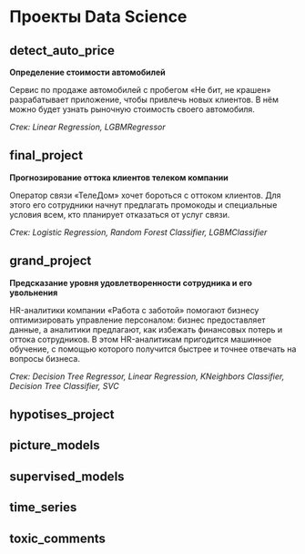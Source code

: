 # Проекты Data Science

## detect_auto_price

**Определение стоимости автомобилей**

Сервис по продаже автомобилей с пробегом «Не бит, не крашен» разрабатывает приложение, чтобы привлечь новых клиентов. В нём можно будет узнать рыночную стоимость своего автомобиля.

*Стек: Linear Regression, LGBMRegressor*

## final_project

**Прогнозирование оттока клиентов телеком компании**

Оператор связи «ТелеДом» хочет бороться с оттоком клиентов. Для этого его сотрудники начнут предлагать промокоды и специальные условия всем, кто планирует отказаться от услуг связи.

*Стек: Logistic Regression, Random Forest Classifier, LGBMClassifier*

## grand_project

**Предсказание уровня удовлетворенности сотрудника и его увольнения**

HR-аналитики компании «Работа с заботой» помогают бизнесу оптимизировать управление персоналом: бизнес предоставляет данные, а аналитики предлагают, как избежать финансовых потерь и оттока сотрудников. В этом HR-аналитикам пригодится машинное обучение, с помощью которого получится быстрее и точнее отвечать на вопросы бизнеса.

*Стек: Decision Tree Regressor, Linear Regression, KNeighbors Classifier, Decision Tree Classifier, SVC*

## hypotises_project



## picture_models

## supervised_models

## time_series

## toxic_comments

